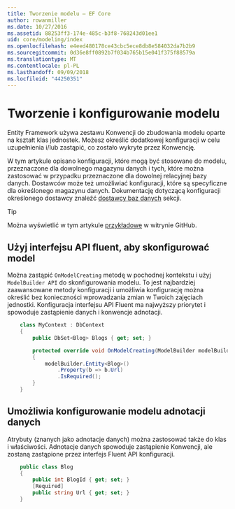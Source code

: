 ```yaml
---
title: Tworzenie modelu — EF Core
author: rowanmiller
ms.date: 10/27/2016
ms.assetid: 88253ff3-174e-485c-b3f8-768243d01ee1
uid: core/modeling/index
ms.openlocfilehash: e4eed480178ce43cbc5ece8db8e584032da7b2b9
ms.sourcegitcommit: 0d36e8ff0892b7f034b765b15e041f375f88579a
ms.translationtype: MT
ms.contentlocale: pl-PL
ms.lasthandoff: 09/09/2018
ms.locfileid: "44250351"
---
```

# <a name="creating-and-configuring-a-model"></a>Tworzenie i konfigurowanie modelu

Entity Framework używa zestawu Konwencji do zbudowania modelu oparte na kształt klas jednostek. Możesz określić dodatkowej konfiguracji w celu uzupełnienia i/lub zastąpić, co zostało wykryte przez Konwencję.

W tym artykule opisano konfiguracji, które mogą być stosowane do modelu, przeznaczone dla dowolnego magazynu danych i tych, które można zastosować w przypadku przeznaczone dla dowolnej relacyjnej bazy danych. Dostawców może też umożliwiać konfiguracji, które są specyficzne dla określonego magazynu danych. Dokumentację dotyczącą konfiguracji określonego dostawcy znaleźć [dostawcy baz danych](../providers/index.md) sekcji.

> [!TIP]  
> Można wyświetlić w tym artykule [przykładowe](https://github.com/aspnet/EntityFramework.Docs/tree/master/samples) w witrynie GitHub.

## <a name="use-fluent-api-to-configure-a-model"></a>Użyj interfejsu API fluent, aby skonfigurować model

Można zastąpić `OnModelCreating` metodę w pochodnej kontekstu i użyj `ModelBuilder API` do skonfigurowania modelu. To jest najbardziej zaawansowane metody konfiguracji i umożliwia konfigurację można określić bez konieczności wprowadzania zmian w Twoich zajęciach jednostki. Konfiguracja interfejsu API Fluent ma najwyższy priorytet i spowoduje zastąpienie danych i konwencje adnotacji.

<!-- [!code-csharp[Main](samples/core/Modeling/FluentAPI/Samples/Required.cs?range=5-15&highlight=5-10)] -->

``` csharp
    class MyContext : DbContext
    {
        public DbSet<Blog> Blogs { get; set; }

        protected override void OnModelCreating(ModelBuilder modelBuilder)
        {
            modelBuilder.Entity<Blog>()
                .Property(b => b.Url)
                .IsRequired();
        }
    }
```

## <a name="use-data-annotations-to-configure-a-model"></a>Umożliwia konfigurowanie modelu adnotacji danych

Atrybuty (znanych jako adnotacje danych) można zastosować także do klas i właściwości. Adnotacje danych spowoduje zastąpienie Konwencji, ale zostaną zastąpione przez interfejs Fluent API konfiguracji.

<!-- [!code-csharp[Main](samples/core/Modeling/DataAnnotations/Samples/Required.cs?range=11-16&highlight=4)] -->
``` csharp
    public class Blog
    {
        public int BlogId { get; set; }
        [Required]
        public string Url { get; set; }
    }
```

